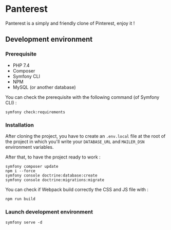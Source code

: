 # Panterest

Panterest is a simply and friendly clone of Pinterest, enjoy it ! 

## Development environment

### Prerequisite

* PHP 7.4
* Composer
* Symfony CLI
* NPM
* MySQL (or another database)

You can check the prerequisite with the following command (of Symfony CLI) :

```Terminal
symfony check:requirements
```

### Installation

After cloning the project, you have to create an `.env.local` file at the root
of the project in which you'll write your `DATABASE_URL` and `MAILER_DSN` environment
variables.

After that, to have the project ready to work :

```Terminal
symfony composer update
npm i --force
symfony console doctrine:database:create
symfony console doctrine:migrations:migrate
```

You can check if Webpack build correctly the CSS and JS file with :

```Terminal
npm run build
```

### Launch development environment

```Terminal
symfony serve -d
```

